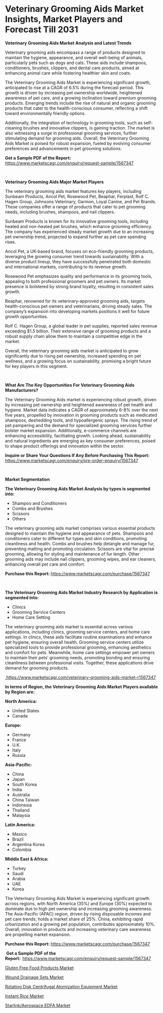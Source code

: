<p><h1>Veterinary Grooming Aids Market Insights, Market Players and Forecast Till 2031</h1></p><p><strong>Veterinary Grooming Aids Market Analysis and Latest Trends</strong></p>
<p><p>Veterinary grooming aids encompass a range of products designed to maintain the hygiene, appearance, and overall well-being of animals, particularly pets such as dogs and cats. These aids include shampoos, conditioners, brushes, clippers, and dental care products, aimed at enhancing animal care while fostering healthier skin and coats.</p><p>The Veterinary Grooming Aids Market is experiencing significant growth, anticipated to rise at a CAGR of 6.5% during the forecast period. This growth is driven by increasing pet ownership worldwide, heightened awareness of pet care, and a growing inclination toward premium grooming products. Emerging trends include the rise of natural and organic grooming products that cater to the health-conscious consumer, reflecting a shift toward environmentally friendly options. </p><p>Additionally, the integration of technology in grooming tools, such as self-cleaning brushes and innovative clippers, is gaining traction. The market is also witnessing a surge in professional grooming services, further stimulating demand for grooming aids. Overall, the Veterinary Grooming Aids Market is poised for robust expansion, fueled by evolving consumer preferences and advancements in pet grooming solutions.</p></p>
<p><strong>Get a Sample PDF of the Report:&nbsp;</strong> <a href="https://www.marketscagr.com/enquiry/request-sample/1567347?utm_campaign=1869&utm_medium=2&utm_source=Github&utm_content=ia&utm_term=07122024&utm_id=veterinary-grooming-aids">https://www.marketscagr.com/enquiry/request-sample/1567347</a></p>
<p>&nbsp;</p>
<p><strong>Veterinary Grooming Aids Major Market Players</strong></p>
<p><p>The veterinary grooming aids market features key players, including Sunbeam Products, Ancol Pet, Rosewood Pet, Beaphar, Ferplast, Rolf C. Hagen Group, Johnsons Veterinary, Garmon, Loyal Canine, and Pet Brands. These companies offer a range of products that cater to pet grooming needs, including brushes, shampoos, and nail clippers.</p><p>Sunbeam Products is known for its innovative grooming tools, including heated and non-heated pet brushes, which enhance grooming efficiency. The company has experienced steady market growth due to an increasing pet ownership trend, projected to expand further as pet care spending rises.</p><p>Ancol Pet, a UK-based brand, focuses on eco-friendly grooming products, leveraging the growing consumer trend towards sustainability. With a diverse product lineup, they have successfully penetrated both domestic and international markets, contributing to its revenue growth.</p><p>Rosewood Pet emphasizes quality and performance in its grooming tools, appealing to both professional groomers and pet owners. Its market presence is bolstered by strong brand loyalty, resulting in consistent sales growth.</p><p>Beaphar, renowned for its veterinary-approved grooming aids, targets health-conscious pet owners and veterinarians, driving steady sales. The company’s expansion into developing markets positions it well for future growth opportunities.</p><p>Rolf C. Hagen Group, a global leader in pet supplies, reported sales revenue exceeding $1.5 billion. Their extensive range of grooming products and a robust supply chain allow them to maintain a competitive edge in the market.</p><p>Overall, the veterinary grooming aids market is anticipated to grow significantly due to rising pet ownership, increased spending on pet wellness, and a growing focus on sustainability, promising a bright future for key players in this segment.</p></p>
<p>&nbsp;</p>
<p><strong>What Are The Key Opportunities For Veterinary Grooming Aids Manufacturers?</strong></p>
<p><p>The Veterinary Grooming Aids market is experiencing robust growth, driven by increasing pet ownership and heightened awareness of pet health and hygiene. Market data indicates a CAGR of approximately 6-8% over the next five years, propelled by innovation in grooming products such as medicated shampoos, deshedding tools, and hypoallergenic sprays. The rising trend of pet pampering and the demand for specialized grooming services further bolster market expansion. Additionally, e-commerce channels are enhancing accessibility, facilitating growth. Looking ahead, sustainability and natural ingredients are emerging as key consumer preferences, poised to shape product offerings and innovation within the sector.</p></p>
<p><strong>Inquire or Share Your Questions If Any Before Purchasing This Report:</strong> <a href="https://www.marketscagr.com/enquiry/pre-order-enquiry/1567347?utm_campaign=1869&utm_medium=2&utm_source=Github&utm_content=ia&utm_term=07122024&utm_id=veterinary-grooming-aids">https://www.marketscagr.com/enquiry/pre-order-enquiry/1567347</a></p>
<p>&nbsp;</p>
<p><strong>Market Segmentation</strong></p>
<p><strong>The Veterinary Grooming Aids Market Analysis by types is segmented into:</strong></p>
<p><ul><li>Shampoo and Conditioners</li><li>Combs and Brushes</li><li>Scissors</li><li>Others</li></ul></p>
<p><p>The veterinary grooming aids market comprises various essential products designed to maintain the hygiene and appearance of pets. Shampoos and conditioners cater to different fur types and skin conditions, promoting cleanliness and health. Combs and brushes help detangle and manage fur, preventing matting and promoting circulation. Scissors are vital for precise grooming, allowing for styling and maintenance of fur length. Other grooming aids may include nail clippers, grooming wipes, and ear cleaners, enhancing overall pet care and comfort.</p></p>
<p><strong>Purchase this Report:&nbsp;</strong><a href="https://www.marketscagr.com/purchase/1567347?utm_campaign=1869&utm_medium=2&utm_source=Github&utm_content=ia&utm_term=07122024&utm_id=veterinary-grooming-aids">https://www.marketscagr.com/purchase/1567347</a></p>
<p>&nbsp;</p>
<p><strong>The Veterinary Grooming Aids Market Industry Research by Application is segmented into:</strong></p>
<p><ul><li>Clinics</li><li>Grooming Service Centers</li><li>Home Care Setting</li></ul></p>
<p><p>The veterinary grooming aids market is essential across various applications, including clinics, grooming service centers, and home care settings. In clinics, these aids facilitate routine examinations and enhance pet hygiene, ensuring overall health. Grooming service centers utilize specialized tools to provide professional grooming, enhancing aesthetics and comfort for pets. Meanwhile, home care settings empower pet owners to maintain their pets’ grooming needs, promoting bonding and ensuring cleanliness between professional visits. Together, these applications drive demand for grooming products.</p></p>
<p><a href="https://www.marketscagr.com/veterinary-grooming-aids-market-r1567347?utm_campaign=1869&utm_medium=2&utm_source=Github&utm_content=ia&utm_term=07122024&utm_id=veterinary-grooming-aids">&nbsp;https://www.marketscagr.com/veterinary-grooming-aids-market-r1567347</a></p>
<p><strong>In terms of Region, the Veterinary Grooming Aids Market Players available by Region are:</strong></p>
<p>
    <p> <strong> North America: </strong>
        <ul>
            <li>United States</li>
            <li>Canada</li>
        </ul>
        </p> 
    <p> <strong> Europe: </strong>
        <ul>
            <li>Germany</li>
            <li>France</li>
            <li>U.K.</li>
            <li>Italy</li>
            <li>Russia</li>
        </ul>
        </p> 
    <p> <strong> Asia-Pacific: </strong>
        <ul>
            <li>China</li>
            <li>Japan</li>
            <li>South Korea</li>
            <li>India</li>
            <li>Australia</li>
            <li>China Taiwan</li>
            <li>Indonesia</li>
            <li>Thailand</li>
            <li>Malaysia</li>
        </ul>
        </p> 
    <p> <strong> Latin America: </strong>
        <ul>
            <li>Mexico</li>
            <li>Brazil</li>
            <li>Argentina Korea</li>
            <li>Colombia</li>
        </ul>
        </p> 
    <p> <strong> Middle East & Africa: </strong>
        <ul>
            <li>Turkey</li>
            <li>Saudi</li>
            <li>Arabia</li>
            <li>UAE</li>
            <li>Korea</li>
        </ul>
    </p>
    </p>
<p><p>The Veterinary Grooming Aids Market is experiencing significant growth across regions, with North America (35%) and Europe (30%) expected to dominate due to high pet ownership and increasing grooming awareness. The Asia-Pacific (APAC) region, driven by rising disposable incomes and pet care trends, holds a market share of 25%. China, exhibiting rapid urbanization and a growing pet population, contributes approximately 10%. Overall, innovation in products and increasing veterinary care awareness are propelling market expansion.</p></p>
<p><strong>Purchase this Report: </strong><a href="https://www.marketscagr.com/purchase/1567347?utm_campaign=1869&utm_medium=2&utm_source=Github&utm_content=ia&utm_term=07122024&utm_id=veterinary-grooming-aids">https://www.marketscagr.com/purchase/1567347</a></p>
<p>&nbsp;<strong>Get a Sample PDF of the Report:&nbsp;&nbsp;</strong><a href="https://www.marketscagr.com/enquiry/request-sample/1567347?utm_campaign=1869&utm_medium=2&utm_source=Github&utm_content=ia&utm_term=07122024&utm_id=veterinary-grooming-aids">https://www.marketscagr.com/enquiry/request-sample/1567347</a></p>
<p><strong></strong></p>
<p><p><a href="https://www.linkedin.com/pulse/detailed-market-study-global-gluten-free-food-products-industry-ms1nf?utm_campaign=1869&utm_medium=2&utm_source=Github&utm_content=ia&utm_term=07122024&utm_id=veterinary-grooming-aids">Gluten Free Food Products Market</a></p><p><a href="https://github.com/provorikovar/Market-Research-Report-List-6/blob/main/wound-drainage-sets-market.md?utm_campaign=1869&utm_medium=2&utm_source=Github&utm_content=ia&utm_term=07122024&utm_id=veterinary-grooming-aids">Wound Drainage Sets Market</a></p><p><a href="https://issuu.com/reportprime-2/docs/rotating-disk-centrifugal-atomization-equipment-ma?utm_campaign=1869&utm_medium=2&utm_source=Github&utm_content=ia&utm_term=07122024&utm_id=veterinary-grooming-aids">Rotating Disk Centrifugal Atomization Equipment Market</a></p><p><a href="https://www.linkedin.com/pulse/global-instant-rice-market-share-growth-opportunities-growing-fxbuf?utm_campaign=1869&utm_medium=2&utm_source=Github&utm_content=ia&utm_term=07122024&utm_id=veterinary-grooming-aids">Instant Rice Market</a></p><p><a href="https://issuu.com/reportprime-2/docs/starlinkaerospace-edfa-market-size-2030.pptx?utm_campaign=1869&utm_medium=2&utm_source=Github&utm_content=ia&utm_term=07122024&utm_id=veterinary-grooming-aids">Starlink/Aerospace EDFA Market</a></p></p>